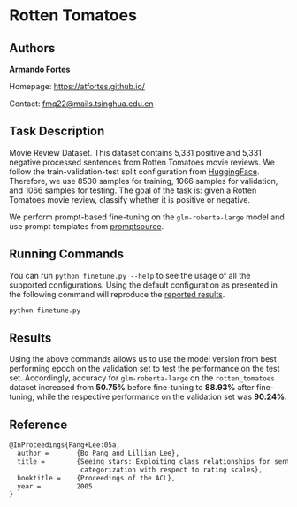 # Rotten Tomatoes

## Authors

**Armando Fortes**

Homepage: https://atfortes.github.io/

Contact: fmq22@mails.tsinghua.edu.cn

## Task Description

Movie Review Dataset. This dataset contains 5,331 positive and 5,331 negative processed sentences from Rotten Tomatoes movie reviews. We follow the train-validation-test split configuration from [HuggingFace](https://huggingface.co/datasets/rotten_tomatoes). Therefore, we use 8530 samples for training, 1066 samples for validation, and 1066 samples for testing. The goal of the task is: given a Rotten Tomatoes movie review, classify whether it is positive or negative.

We perform prompt-based fine-tuning on the ```glm-roberta-large``` model and use prompt templates from [promptsource](https://github.com/bigscience-workshop/promptsource).

## Running Commands

You can run `python finetune.py --help` to see the usage of all the supported configurations. Using the default configuration as presented in the following command will reproduce the [reported results](#results). 

```bash
python finetune.py 
```

## Results

Using the above commands allows us to use the model version from best performing epoch on the validation set to test the performance on the test set. Accordingly, accuracy for ```glm-roberta-large``` on the ```rotten_tomatoes``` dataset increased from **50.75%** before fine-tuning to **88.93%** after fine-tuning, while the respective performance on the validation set was **90.24%**.

## Reference

```latex
@InProceedings{Pang+Lee:05a,
  author =       {Bo Pang and Lillian Lee},
  title =        {Seeing stars: Exploiting class relationships for sentiment
                  categorization with respect to rating scales},
  booktitle =    {Proceedings of the ACL},
  year =         2005
}
```
